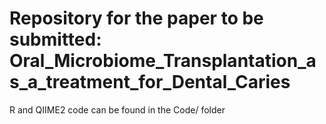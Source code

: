 # Repository for the paper to be submitted: Oral_Microbiome_Transplantation_as_a_treatment_for_Dental_Caries

R and QIIME2 code can be found in the Code/ folder

